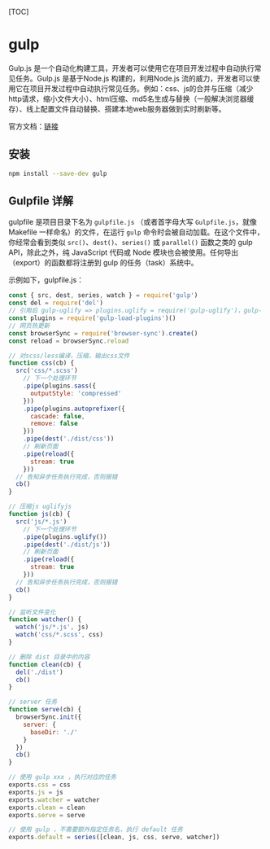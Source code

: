 [TOC]

# gulp

Gulp.js 是一个自动化构建工具，开发者可以使用它在项目开发过程中自动执行常见任务。Gulp.js 是基于Node.js 构建的，利用Node.js 流的威力，开发者可以使用它在项目开发过程中自动执行常见任务。例如：css、js的合并与压缩（减少http请求，缩小文件大小）、html压缩、md5名生成与替换（一般解决浏览器缓存）、线上配置文件自动替换、搭建本地web服务器做到实时刷新等。

官方文档：[链接](https://www.gulpjs.com.cn/docs/getting-started/quick-start/)



## 安装

```bash
npm install --save-dev gulp
```



## Gulpfile 详解

gulpfile 是项目目录下名为 `gulpfile.js` （或者首字母大写 `Gulpfile.js`，就像 Makefile 一样命名）的文件，在运行 `gulp` 命令时会被自动加载。在这个文件中，你经常会看到类似 `src()`、`dest()`、`series()` 或 `parallel()` 函数之类的 gulp API，除此之外，纯 JavaScript 代码或 Node 模块也会被使用。任何导出（export）的函数都将注册到 gulp 的任务（task）系统中。



示例如下，gulpfile.js：

```js
const { src, dest, series, watch } = require('gulp')
const del = require('del')
// 引用后 gulp-uglify => plugins.uglify = require('gulp-uglify')，gulp- 前缀的包才生效
const plugins = require('gulp-load-plugins')()
// 网页热更新
const browserSync = require('browser-sync').create()
const reload = browserSync.reload

// 对scss/less编译，压缩，输出css文件
function css(cb) {
  src('css/*.scss')
    // 下一个处理环节
    .pipe(plugins.sass({
      outputStyle: 'compressed'
    }))
    .pipe(plugins.autoprefixer({
      cascade: false,
      remove: false
    }))
    .pipe(dest('./dist/css'))
    // 刷新页面
    .pipe(reload({
      stream: true
    }))
  // 告知异步任务执行完成，否则报错
  cb()
}

// 压缩js uglifyjs
function js(cb) {
  src('js/*.js')
    // 下一个处理环节
    .pipe(plugins.uglify())
    .pipe(dest('./dist/js'))
    // 刷新页面
    .pipe(reload({
      stream: true
    }))
  // 告知异步任务执行完成，否则报错
  cb()
}

// 监听文件变化
function watcher() {
  watch('js/*.js', js)
  watch('css/*.scss', css)
}

// 删除 dist 目录中的内容
function clean(cb) {
  del('./dist')
  cb()
}

// server 任务
function serve(cb) {
  browserSync.init({
    server: {
      baseDir: './'
    }
  })
  cb()
}

// 使用 gulp xxx ，执行对应的任务
exports.css = css
exports.js = js
exports.watcher = watcher
exports.clean = clean
exports.serve = serve

// 使用 gulp ，不需要额外指定任务名，执行 default 任务
exports.default = series([clean, js, css, serve, watcher])
```

